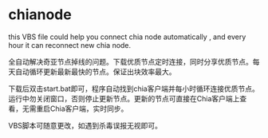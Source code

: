 # chianode


this VBS file  could help you connect chia node automatically , and every hour it can reconnect new chia node.



全自动解决奇亚节点掉线的问题。下载优质节点定时连接，同时分享优质节点。每天自动循环更新最新最快的节点。保证出块效率最大。


下载后双击start.bat即可，程序自动找到chia客户端并每小时循环连接优质节点。运行中勿关闭窗口，否则停止更新节点。更新的节点可直接在Chia客户端上查看，无需重启Chia客户端，实时同步。

VBS脚本可随意更改，如遇到杀毒误报无视即可。
